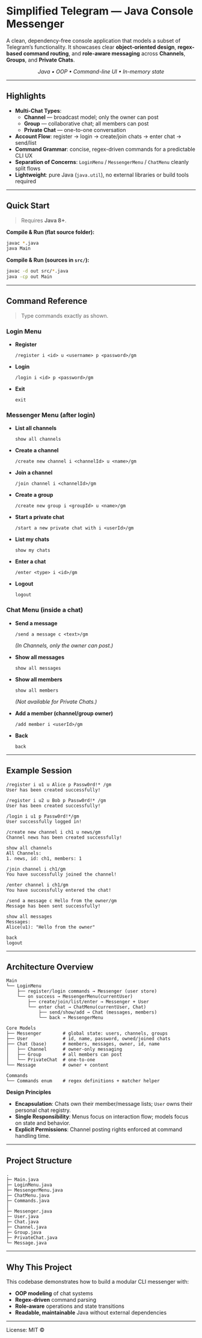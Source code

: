 # Simplified Telegram — Java Console Messenger

A clean, dependency-free console application that models a subset of Telegram’s functionality. It showcases clear **object-oriented design**, **regex-based command routing**, and **role-aware messaging** across **Channels**, **Groups**, and **Private Chats**.

<p align="center">
  <em>Java • OOP • Command-line UI • In-memory state</em>
</p>

---

## Highlights

- **Multi-Chat Types**:  
  - **Channel** — broadcast model; only the owner can post  
  - **Group** — collaborative chat; all members can post  
  - **Private Chat** — one-to-one conversation
- **Account Flow**: register → login → create/join chats → enter chat → send/list
- **Command Grammar**: concise, regex-driven commands for a predictable CLI UX
- **Separation of Concerns**: `LoginMenu` / `MessengerMenu` / `ChatMenu` cleanly split flows
- **Lightweight**: pure Java (`java.util`), no external libraries or build tools required

---

## Quick Start

> Requires **Java 8+**.

**Compile & Run (flat source folder):**
```bash
javac *.java
java Main
````

**Compile & Run (sources in `src/`):**

```bash
javac -d out src/*.java
java -cp out Main
```

---

## Command Reference

> Type commands exactly as shown.

### Login Menu

* **Register**

  ```
  /register i <id> u <username> p <password>/gm
  ```
* **Login**

  ```
  /login i <id> p <password>/gm
  ```
* **Exit**

  ```
  exit
  ```

### Messenger Menu (after login)

* **List all channels**

  ```
  show all channels
  ```
* **Create a channel**

  ```
  /create new channel i <channelId> u <name>/gm
  ```
* **Join a channel**

  ```
  /join channel i <channelId>/gm
  ```
* **Create a group**

  ```
  /create new group i <groupId> u <name>/gm
  ```
* **Start a private chat**

  ```
  /start a new private chat with i <userId>/gm
  ```
* **List my chats**

  ```
  show my chats
  ```
* **Enter a chat**

  ```
  /enter <type> i <id>/gm
  ```
* **Logout**

  ```
  logout
  ```

### Chat Menu (inside a chat)

* **Send a message**

  ```
  /send a message c <text>/gm
  ```

  *(In Channels, only the owner can post.)*
* **Show all messages**

  ```
  show all messages
  ```
* **Show all members**

  ```
  show all members
  ```

  *(Not available for Private Chats.)*
* **Add a member (channel/group owner)**

  ```
  /add member i <userId>/gm
  ```
* **Back**

  ```
  back
  ```

---

## Example Session

```
/register i u1 u Alice p Passw0rd!* /gm
User has been created successfully!

/register i u2 u Bob p Passw0rd!* /gm
User has been created successfully!

/login i u1 p Passw0rd!*/gm
User successfully logged in!

/create new channel i ch1 u news/gm
Channel news has been created successfully!

show all channels
All Channels:
1. news, id: ch1, members: 1

/join channel i ch1/gm
You have successfully joined the channel!

/enter channel i ch1/gm
You have successfully entered the chat!

/send a message c Hello from the owner/gm
Message has been sent successfully!

show all messages
Messages:
Alice(u1): "Hello from the owner"

back
logout
```

---

## Architecture Overview

```
Main
└── LoginMenu
    ├── register/login commands → Messenger (user store)
    └── on success → MessengerMenu(currentUser)
        ├── create/join/list/enter → Messenger + User
        └── enter chat → ChatMenu(currentUser, Chat)
            ├── send/show/add → Chat (messages, members)
            └── back → MessengerMenu

Core Models
├── Messenger        # global state: users, channels, groups
├── User             # id, name, password, owned/joined chats
├── Chat (base)      # members, messages, owner, id, name
│   ├── Channel      # owner-only messaging
│   ├── Group        # all members can post
│   └── PrivateChat  # one-to-one
└── Message          # owner + content

Commands
└── Commands enum    # regex definitions + matcher helper
```

**Design Principles**

* **Encapsulation**: Chats own their member/message lists; `User` owns their personal chat registry.
* **Single Responsibility**: Menus focus on interaction flow; models focus on state and behavior.
* **Explicit Permissions**: Channel posting rights enforced at command handling time.

---

## Project Structure

```
.
├─ Main.java
├─ LoginMenu.java
├─ MessengerMenu.java
├─ ChatMenu.java
├─ Commands.java
│
├─ Messenger.java
├─ User.java
├─ Chat.java
├─ Channel.java
├─ Group.java
├─ PrivateChat.java
└─ Message.java
```

---

## Why This Project

This codebase demonstrates how to build a modular CLI messenger with:

* **OOP modeling** of chat systems
* **Regex-driven** command parsing
* **Role-aware** operations and state transitions
* **Readable, maintainable** Java without external dependencies

---


License: MIT © <Sina Beyrami>
